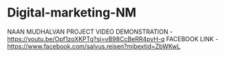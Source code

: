 # Digital-marketing-NM
NAAN MUDHALVAN PROJECT
VIDEO DEMONSTRATION - https://youtu.be/Opf1zoXKPTg?si=vB98CcBeRR4pvH-q
FACEBOOK LINK - https://www.facebook.com/salvus.reisen?mibextid=ZbWKwL
